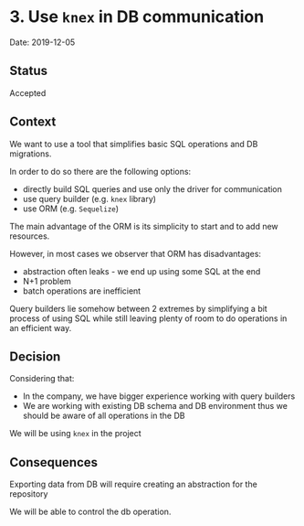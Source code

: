 # 3. Use `knex` in DB communication

Date: 2019-12-05

## Status

Accepted

## Context

We want to use a tool that simplifies basic SQL operations and DB migrations.

In order to do so there are the following options:
- directly build SQL queries and use only the driver for communication
- use query builder (e.g. `knex` library)
- use ORM (e.g. `Sequelize`)

The main advantage of the ORM is its simplicity to start and to add new resources.

However, in most cases we observer that ORM has disadvantages:
- abstraction often leaks - we end up using some SQL at the end
- N+1 problem
- batch operations are inefficient

Query builders lie somehow between 2 extremes by simplifying a bit process of using SQL while still leaving plenty of room to do operations in an efficient way.


## Decision

Considering that:

- In the company, we have bigger experience working with query builders
- We are working with existing DB schema and DB environment thus we should be aware of all operations in the DB

We will be using `knex` in the project

## Consequences

Exporting data from DB will require creating an abstraction for the repository

We will be able to control the db operation.
